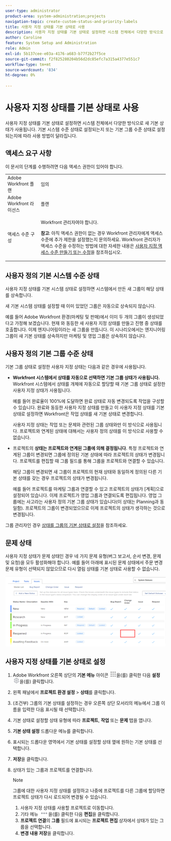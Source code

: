 ```yaml
---
user-type: administrator
product-area: system-administration;projects
navigation-topic: create-custom-status-and-priority-labels
title: 사용자 지정 상태를 기본 상태로 사용
description: 사용자 지정 상태를 기본 상태로 설정하면 시스템 전체에서 다양한 방식으로 새 기본 상태가 사용됩니다. 기본 시스템 수준 상태로 설정되는지 또는 기본 그룹 수준 상태로 설정되는지에 따라 사용 방법이 달라집니다.
author: Caroline
feature: System Setup and Administration
role: Admin
exl-id: 5b137cee-e03a-4176-a683-b77f2b27f5ce
source-git-commit: f2f825280204b56d2dc85efc7a315a4377e551c7
workflow-type: tm+mt
source-wordcount: '834'
ht-degree: 0%

---
```


# 사용자 지정 상태를 기본 상태로 사용

사용자 지정 상태를 기본 상태로 설정하면 시스템 전체에서 다양한 방식으로 새 기본 상태가 사용됩니다. 기본 시스템 수준 상태로 설정되는지 또는 기본 그룹 수준 상태로 설정되는지에 따라 사용 방법이 달라집니다.

## 액세스 요구 사항

이 문서의 단계를 수행하려면 다음 액세스 권한이 있어야 합니다.

<table style="table-layout:auto"> 
 <col> 
 <col> 
 <tbody> 
  <tr> 
   <td role="rowheader">Adobe Workfront 플랜</td> 
   <td>임의</td> 
  </tr> 
  <tr> 
   <td role="rowheader">Adobe Workfront 라이선스</td> 
   <td>플랜</td> 
  </tr> 
  <tr> 
   <td role="rowheader">액세스 수준 구성</td> 
   <td> <p>Workfront 관리자여야 합니다.</p> <p><b>참고</b>: 아직 액세스 권한이 없는 경우 Workfront 관리자에게 액세스 수준에 추가 제한을 설정했는지 문의하세요. Workfront 관리자가 액세스 수준을 수정하는 방법에 대한 자세한 내용은 <a href="../../../administration-and-setup/add-users/configure-and-grant-access/create-modify-access-levels.md" class="MCXref xref">사용자 지정 액세스 수준 만들기 또는 수정</a>을 참조하십시오.</p> </td> 
  </tr> 
 </tbody> 
</table>

## 사용자 정의 기본 시스템 수준 상태

사용자 지정 상태를 기본 시스템 상태로 설정하면 시스템에서 만든 새 그룹이 해당 상태를 상속합니다.

새 기본 시스템 상태를 설정할 때 이미 있었던 그룹은 자동으로 상속되지 않습니다.

예를 들어 Adobe Workfront 환경(마케팅 및 판매)에서 이미 두 개의 그룹이 생성되었다고 가정해 보겠습니다. 현재 와 동등한 새 사용자 지정 상태를 만들고 진행 중 상태를 호출합니다. 이제 엔지니어링이라는 새 그룹을 만듭니다. 이 시나리오에서는 엔지니어링 그룹이 새 기본 상태를 상속하지만 마케팅 및 영업 그룹은 상속하지 않습니다.

## 사용자 정의 기본 그룹 수준 상태

기본 그룹 상태로 설정한 사용자 지정 상태는 다음과 같은 경우에 사용됩니다.

* **Workfront 시스템에서 상태를 자동으로 선택하면 기본 그룹 상태가 사용됩니다.** Workfront 시스템에서 상태를 개체에 자동으로 할당할 때 기본 그룹 상태로 설정한 사용자 지정 상태가 사용됩니다.

  예를 들어 완료율이 100%에 도달하면 완료 상태로 자동 변경되도록 작업을 구성할 수 있습니다. 완료와 동등한 사용자 지정 상태를 만들고 이 사용자 지정 상태를 기본 상태로 설정하면 Workfront은 작업 상태를 새 기본 상태로 변경합니다.

  사용자 지정 상태는 작업 또는 문제와 관련된 그룹 상태와만 이 방식으로 사용됩니다. 프로젝트와 연계된 상태에 대해서는 사용자 정의 상태를 이 방식으로 사용할 수 없습니다.

* 프로젝트의 **상태는 프로젝트와 연계된 그룹에 의해 결정됩니다**. 특정 프로젝트와 연계된 그룹이 변경되면 그룹에 정의된 기본 상태에 따라 프로젝트의 상태가 변경됩니다. 프로젝트를 편집할 때 그룹 필드를 통해 그룹을 프로젝트와 연결할 수 있습니다.

  해당 그룹이 변경되면 새 그룹이 프로젝트의 현재 상태와 동일하게 정의된 다른 기본 상태를 갖는 경우 프로젝트의 상태가 변경됩니다.

  예를 들어 프로젝트를 마케팅 그룹과 연결할 수 있고 프로젝트의 상태가 [계획]으로 설정되어 있습니다. 이제 프로젝트가 영업 그룹과 연결되도록 편집됩니다. 영업 그룹에는 사고라는 사용자 정의 기본 그룹 상태가 있습니다(이 상태는 Planning과 동일함). 프로젝트의 그룹이 변경되었으므로 이제 프로젝트의 상태가 생각하는 것으로 변경됩니다.

그룹 관리자인 경우 [상태를 그룹의 기본 상태로 설정](/help/quicksilver/administration-and-setup/manage-groups/manage-group-statuses/use-custom-statuses-as-default-statuses-group.md)을 참조하세요.

## 문제 상태

사용자 지정 상태가 문제 상태인 경우 네 가지 문제 유형(버그 보고서, 순서 변경, 문제 및 요청)을 모두 활성화해야 합니다. 예를 들어 아래에 표시된 문제 상태에서 주문 변경 문제 유형이 선택되지 않았으므로 다시 열림 상태를 기본 상태로 사용할 수 없습니다.

![](assets/all-4-issue-types-enabled.png)

## 사용자 지정 상태를 기본 상태로 설정

1. Adobe Workfront 오른쪽 상단의 **기본 메뉴** 아이콘 ![](assets/main-menu-icon.png)을(를) 클릭한 다음 **설정** ![](assets/gear-icon-settings.png)을(를) 클릭합니다.
1. 왼쪽 패널에서 **프로젝트 환경 설정** > **상태**&#x200B;를 클릭합니다.
1. (조건부) 그룹의 기본 상태를 설정하는 경우 오른쪽 상단 모서리의 메뉴에서 그룹 이름을 입력한 다음 표시될 때 선택합니다.
1. 기본 상태로 설정할 상태 유형에 따라 **프로젝트**, **작업** 또는 **문제** 탭을 엽니다.
1. **기본 상태 설정** 드롭다운 메뉴를 클릭합니다.
1. 표시되는 드롭다운 영역에서 기본 상태를 설정할 상태 옆에 원하는 기본 상태를 선택합니다.
1. **저장**&#x200B;을 클릭합니다.
1. 상태가 있는 그룹과 프로젝트를 연결합니다.

   >[!NOTE]
   >
   >그룹에 대한 사용자 지정 상태를 설정하고 나중에 프로젝트를 다른 그룹에 할당하면 프로젝트 상태가 다시 로드되어 변경될 수 있습니다.

   1. 사용자 지정 상태를 사용할 프로젝트로 이동합니다.
   1. 기타 메뉴 ![](assets/more-icon.png)을(를) 클릭한 다음 **편집**&#x200B;을 클릭합니다.
   1. **프로젝트 연결**&#x200B;의 **그룹** 필드에 표시되는 **프로젝트 편집** 상자에서 상태가 있는 그룹을 선택합니다.
   1. **변경 내용 저장**&#x200B;을 클릭합니다.
